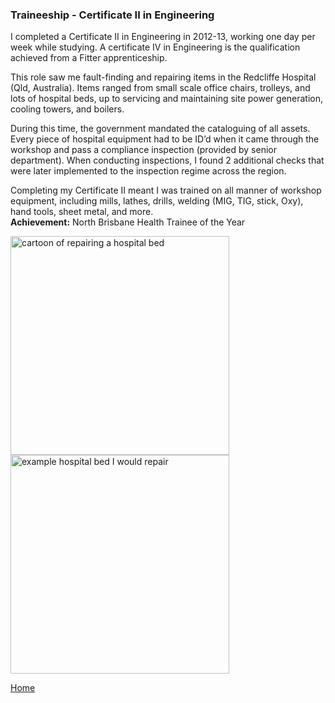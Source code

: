 ### Traineeship - Certificate II in Engineering


I completed a Certificate II in Engineering in 2012-13, working one day per week while studying. 
A certificate IV in Engineering is the qualification achieved from a Fitter apprenticeship. 
<br>

This role saw me fault-finding and repairing items in the Redcliffe Hospital (Qld, Australia). 
Items ranged from small scale office chairs, trolleys, and lots of hospital beds, up to servicing and maintaining site power generation, cooling towers, and boilers. 
<br>

During this time, the government mandated the cataloguing of all assets. 
Every piece of hospital equipment had to be ID’d when it came through the workshop and pass a compliance inspection (provided by senior department). 
When conducting inspections, I found 2 additional checks that were later implemented to the inspection regime across the region. 
<br>

Completing my Certificate II meant I was trained on all manner of workshop equipment, including mills, lathes, drills, welding (MIG, TIG, stick, Oxy), hand tools, sheet metal, and more. 
<br>
**Achievement:** North Brisbane Health Trainee of the Year


<img src="./../../imgs/traineeship-image-1.jpeg" alt="cartoon of repairing a hospital bed" height="350">
<img src="./../../imgs/traineeship-image-2.jpeg" alt="example hospital bed I would repair" height="350">



[Home](./..)


<link href="./pages/style.css" type="text/css" rel="stylesheet">
